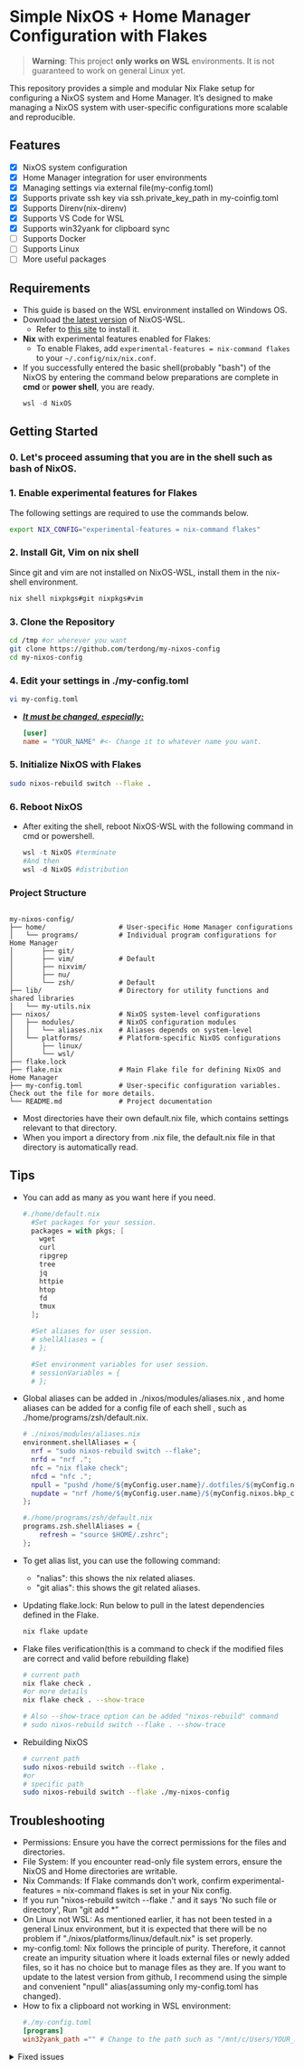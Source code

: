 # Simple NixOS + Home Manager Configuration with Flakes

>**Warning**: This project **only works on WSL** environments. It is not guaranteed to work on general Linux yet.

This repository provides a simple and modular Nix Flake setup for configuring a NixOS system and Home Manager. It’s designed to make managing a NixOS system with user-specific configurations more scalable and reproducible.

## Features

* [x] NixOS system configuration
* [x] Home Manager integration for user environments
* [x] Managing settings via external file(my-config.toml)
* [x] Supports private ssh key via ssh.private_key_path in my-coinfig.toml
* [x] Supports Direnv(nix-direnv)
* [x] Supports VS Code for WSL
* [x] Supports win32yank for clipboard sync
* [ ] Supports Docker
* [ ] Supports Linux
* [ ] More useful packages

## Requirements

- This guide is based on the WSL environment installed on Windows OS.
- Download [the latest version](https://github.com/nix-community/NixOS-WSL/releases/latest) of NixOS-WSL.
  - Refer to [this site](https://github.com/nix-community/NixOS-WSL) to install it.
- **Nix** with experimental features enabled for Flakes:
  - To enable Flakes, add `experimental-features = nix-command flakes` to your `~/.config/nix/nix.conf`.
- If you successfully entered the basic shell(probably "bash") of the NixOS by entering the command below preparations are complete in **cmd** or **power shell**, you are ready.
  ```powershell
  wsl -d NixOS
  ```

## Getting Started

### 0. Let's proceed assuming that you are in the shell such as bash of NixOS.

### 1. Enable experimental features for Flakes
The following settings are required to use the commands below.
```bash
export NIX_CONFIG="experimental-features = nix-command flakes"
```

### 2. Install Git, Vim on nix shell

Since git and vim are not installed on NixOS-WSL, install them in the nix-shell environment.
```bash
nix shell nixpkgs#git nixpkgs#vim
```
### 3. Clone the Repository

```bash
cd /tmp #or wherever you want
git clone https://github.com/terdong/my-nixos-config
cd my-nixos-config
```

### 4. Edit your settings in ./my-config.toml
```bash
vi my-config.toml
```
- <ins>_**It must be changed, especially:**_</ins>
  ```toml
  [user]
  name = "YOUR_NAME" #<- Change it to whatever name you want.
  ```

### 5. Initialize NixOS with Flakes

```bash
sudo nixos-rebuild switch --flake .
```

### 6. Reboot NixOS

- After exiting the shell, reboot NixOS-WSL with the following command in cmd or powershell.
  ```powershell
  wsl -t NixOS #terminate
  #And then
  wsl -d NixOS #distribution
  ```

### Project Structure
```plaintext

my-nixos-config/
├── home/                  # User-specific Home Manager configurations
│   └── programs/          # Individual program configurations for Home Manager
│       ├── git/
│       ├── vim/           # Default
│       ├── nixvim/
│       ├── nu/
│       └── zsh/           # Default
├── lib/                   # Directory for utility functions and shared libraries
│   └── my-utils.nix
├── nixos/                 # NixOS system-level configurations
│   ├── modules/           # NixOS configuration modules
│   │   └── aliases.nix    # Aliases depends on system-level
│   └── platforms/         # Platform-specific NixOS configurations
│       ├── linux/
│       └── wsl/
├── flake.lock
├── flake.nix              # Main Flake file for defining NixOS and Home Manager
├── my-config.toml         # User-specific configuration variables. Check out the file for more details.
└── README.md              # Project documentation
```
- Most directories have their own default.nix file, which contains settings relevant to that directory.
- When you import a directory from .nix file, the default.nix file in that directory is automatically read.

## Tips
- You can add as many as you want here if you need.
  ```nix
  #./home/default.nix
    #Set packages for your session.
    packages = with pkgs; [
      wget
      curl
      ripgrep
      tree
      jq
      httpie
      htop
      fd
      tmux
    ];

    #Set aliases for user session.
    # shellAliases = {
    # };

    #Set environment variables for user session.
    # sessionVariables = {
    # };
  ```
- Global aliases can be added in ./nixos/modules/aliases.nix , and home aliases can be added for a config file of each shell , such as ./home/programs/zsh/default.nix.
  ```nix
  # ./nixos/modules/aliases.nix
  environment.shellAliases = {
    nrf = "sudo nixos-rebuild switch --flake";
    nrfd = "nrf .";
    nfc = "nix flake check";
    nfcd = "nfc .";
    npull = "pushd /home/${myConfig.user.name}/.dotfiles/${myConfig.nixos.bkp_conf_dir_name} && git stash push my-config.toml && git pull --rebase && git stash pop && popd";
    nupdate = "nrf /home/${myConfig.user.name}/${myConfig.nixos.bkp_conf_dir_name}";
  };

  #./home/programs/zsh/default.nix
  programs.zsh.shellAliases = {
      refresh = "source $HOME/.zshrc";
  };
  ```

- To get alias list, you can use the following command:
  - "nalias": this shows the nix related aliases.
  - "git alias": this shows the git related aliases.

- Updating flake.lock: Run below to pull in the latest dependencies defined in the Flake.
  ```bash
  nix flake update
  ```
- Flake files verification(this is a command to check if the modified files are correct and valid before rebuilding flake)
  ```bash
  # current path
  nix flake check .
  #or more details
  nix flake check . --show-trace

  # Also --show-trace option can be added "nixos-rebuild" command
  # sudo nixos-rebuild switch --flake . --show-trace
  ```
- Rebuilding NixOS
  ```bash
  # current path
  sudo nixos-rebuild switch --flake .
  #or
  # specific path
  sudo nixos-rebuild switch --flake ./my-nixos-config
  ```

## Troubleshooting
- Permissions: Ensure you have the correct permissions for the files and directories.
- File System: If you encounter read-only file system errors, ensure the NixOS and Home directories are writable.
- Nix Commands: If Flake commands don’t work, confirm experimental-features = nix-command flakes is set in your Nix config.
- If you run "nixos-rebuild switch --flake ." and it says 'No such file or directory', Run "git add *"
- On Linux not WSL: As mentioned earlier, it has not been tested in a general Linux environment, but it is expected that there will be no problem if "./nixos/platforms/linux/default.nix" is ​​set properly.
- my-config.toml: Nix follows the principle of purity. Therefore, it cannot create an impurity situation where it loads external files or newly added files, so it has no choice but to manage files as they are. If you want to update to the latest version from github, I recommend using the simple and convenient "npull" alias(assuming only my-config.toml has changed).
- How to fix a clipboard not working in WSL environment:
  ```toml
  #./my-config.toml
  [programs]
  win32yank_path ="" # Change to the path such as "/mnt/c/Users/YOUR_NAME/scoop/apps/win32yank/0.1.1" after installing win32yank on windows somehow.
  ```

<details>
    <summary>Fixed issues</summary>

  - ~~After the first rebuild switch, you may see an error message like this. So far, there doesn't seem to be any critical issues.~~ This problem occurs when the base version of nixpkgs does not match the OS version (e.g. unstable).
    ```bash
    Error: Failed to open dbus connection

    Caused by:
        Failed to connect to socket /run/user/1000/bus: Connection refused
    ```
  </details>